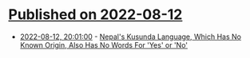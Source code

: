 # [Published on 2022-08-12](index.md)

* [2022-08-12, 20:01:00](https://news.slashdot.org/story/22/08/12/1758246/nepals-kusunda-language-which-has-no-known-origin-also-has-no-words-for-yes-or-no?utm_source=rss1.0mainlinkanon&utm_medium=feed) - [Nepal's Kusunda Language, Which Has No Known Origin, Also Has No Words For 'Yes' or 'No'](https://news.slashdot.org/story/22/08/12/1758246/nepals-kusunda-language-which-has-no-known-origin-also-has-no-words-for-yes-or-no?utm_source=rss1.0mainlinkanon&utm_medium=feed)
